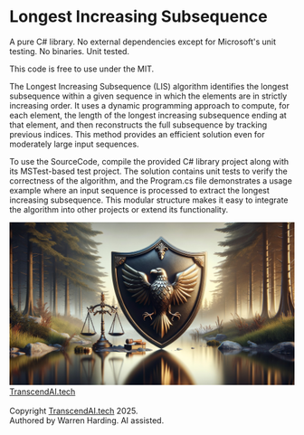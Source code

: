 
# Longest Increasing Subsequence

A pure C# library. No external dependencies except for Microsoft's unit testing. No binaries. Unit tested.

This code is free to use under the MIT.

The Longest Increasing Subsequence (LIS) algorithm identifies the longest subsequence within a given sequence in which the elements are in strictly increasing order. It uses a dynamic programming approach to compute, for each element, the length of the longest increasing subsequence ending at that element, and then reconstructs the full subsequence by tracking previous indices. This method provides an efficient solution even for moderately large input sequences.

To use the SourceCode, compile the provided C# library project along with its MSTest-based test project. The solution contains unit tests to verify the correctness of the algorithm, and the Program.cs file demonstrates a usage example where an input sequence is processed to extract the longest increasing subsequence. This modular structure makes it easy to integrate the algorithm into other projects or extend its functionality.

![AI Image](aiimage.jpg)
[TranscendAI.tech](https://TranscendAI.tech)<br>
<br>
Copyright [TranscendAI.tech](https://TranscendAI.tech) 2025.</br>
Authored by Warren Harding. AI assisted.</br>
  